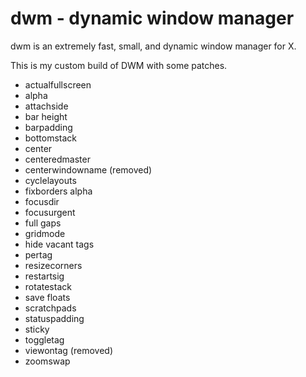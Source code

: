 dwm - dynamic window manager
============================
dwm is an extremely fast, small, and dynamic window manager for X.

This is my custom build of DWM with some patches.

+ actualfullscreen
+ alpha
+ attachside
+ bar height
+ barpadding
+ bottomstack
+ center
+ centeredmaster
+ centerwindowname (removed)
+ cyclelayouts
+ fixborders alpha
+ focusdir
+ focusurgent
+ full gaps
+ gridmode
+ hide vacant tags
+ pertag
+ resizecorners
+ restartsig
+ rotatestack
+ save floats
+ scratchpads
+ statuspadding
+ sticky
+ toggletag
+ viewontag (removed)
+ zoomswap
